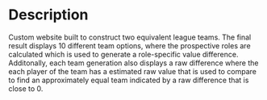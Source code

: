 # Description

Custom website built to construct two equivalent league teams. The final result displays 10 different team options, where the prospective roles are calculated which is used to generate a role-specific value difference. Additonally, each team generation also displays a raw difference where the each player of the team has a estimated raw value that is used to compare to find an approximately equal team indicated by a raw difference that is close to 0.

